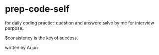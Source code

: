 # prep-code-self
 for daily coding practice question and answere solve by me
 for interview purpose.

 $consistency is the key of success.
 
written by Arjun
